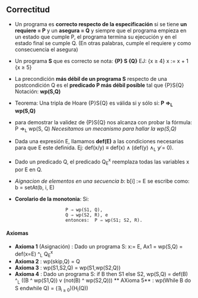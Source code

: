 ## Correctitud
  * Un programa es **correcto respecto de la especificación** si se tiene **un requiere = P** y un **asegura = Q** y siempre que el programa empieza en un estado que cumple P, el programa termina su ejecución y en el estado final se cumple Q. (En otras palabras, cumple el requiere y como consecuencia el asegura)
  * Un programa **S** que es correcto se nota: **{P} S {Q}**
  EJ: {x ≥ 4} x := x + 1 {x ≥ 5}
* La precondición **más débil de un programa S** respecto de una postcondición Q es el **predicado P más débil posible** tal que {P}S{Q}
  Notación: **wp(S,Q)**
* Teorema: 
  Una tripla de Hoare {P}S{Q} es válida si y sólo si:
   **P =><sub>L</sub> wp(S,Q)**
* para demostrar la validez de {P}S{Q} nos alcanza con
probar la fórmula: P ⇒<sub>L</sub> wp(S, Q)
  *Necesitamos un mecanismo para hallar la wp(S,Q)*
* Dada una expresión E, llamamos **def(E)** a las
condiciones necesarias para que E este definida.
 Ej: def(x/y) ≡ def(x) ∧ (def(y) ∧<sub>L</sub> y ̸= 0).
 * Dado un predicado Q, el predicado Q<sub>E</sub><sup>x</sup> reemplaza todas las variables x por E en Q.
* *Aignacion de elementos en una secuencia b*: b[i] := E se escribe como: 
  b = setAt(b, i, E)
* **Corolario de la monotonia**: Si:

                         P ⇒ wp(S1, Q), 
                         Q ⇒ wp(S2, R), e
                         entonces:  P ⇒ wp(S1; S2, R).

#### Axiomas
* **Axioma 1** (Asignación) : Dado un programa S: x:= E, 
  Ax1 = wp(S,Q) = def(x=E) ^<sub>L</sub> Q<sub>E</sub><sup>x</sup>
* **Axioma 2** : wp(skip,Q) = Q
*  **Axioma 3**  : wp(S1,S2,Q) = wp(S1,wp(S2,Q))
*  **Axioma 4** : Dado un programa S: if B then S1 else S2,
   wp(S,Q) = def(B) ^<sub>L</sub> ((B ^ wp(S1,Q)) v (not(B) ^ wp(S2,Q)))
   ** AXioma 5** : wp(While B do S endwhile Q) = ($\exists$<sub>i $\geq$ 0</sub>)(H<sub>i</sub>(Q))

